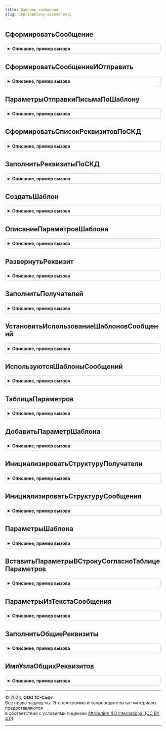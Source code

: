 ```yaml
---
title: Шаблоны сообщений
slug: bsp/shablony-soobscheniy
---
```



## СформироватьСообщение
<details style="margin: 1em 0; padding: 0.5em; border: 1px solid #ccc; border-radius: 6px;">

<summary style="font-weight: bold; cursor: pointer;">Описание, пример вызова</summary>

```bsl

// Создает сообщение на основании предмета по шаблону сообщения.
//
// Параметры:
//  Шаблон                   - СправочникСсылка.ШаблоныСообщений - ссылка на шаблон сообщения.
//  Предмет                  - Произвольный - объект основание для шаблона сообщений, типы объектов перечислены в
//                                            определяемом типе ПредметШаблонаСообщения.
//  УникальныйИдентификатор  - УникальныйИдентификатор - идентификатор формы, необходим для размещения вложений во
//                                            временном хранилище при клиент-серверном вызове. Если вызов
//                                            происходит только на сервере, то можно использовать любой идентификатор.
//  ДополнительныеПараметры  - Структура - список дополнительных параметров, который будет передан в параметр
//                                         Сообщение в процедурах ПриФормированииСообщения в момент создания сообщения:
//      * ЗначенияПараметровСКД - Структура - значения параметров СКД, состав и значения реквизитов
//                                            для формируемого шаблона определяется средствами СКД.
//      * ПреобразовыватьHTMLДляФорматированногоДокумента - Булево - необязательный, по умолчанию Ложь, определяет
//                      необходимо ли преобразование HTML текста сообщения содержащего картинки в тексте письма из-за
//                      особенностей вывода изображений в форматированном документе.
//
// Возвращаемое значение:
//  Структура - подготовленное сообщение на основание шаблона для отправки:
//    * Тема - Строка - тема письма
//    * Текст - Строка - текст письма
//    * Получатель - СписокЗначений - получатели письма, где в значении электронная почта получателя, а
//                                    в представлении получатель письма.
//                 - Массив из см. НовыйПолучателиПисьма - если в процедуре ПриОпределенииНастроек
//                   общего модуля ШаблоныСообщенийПереопределяемый свойство РасширенныйСписокПолучателей равно Истина.
//    * ДополнительныеПараметры - Структура - параметры шаблона сообщения.
//    * Вложения - ТаблицаЗначений:
//       ** Представление - Строка - имя файла вложения.
//       ** АдресВоВременномХранилище - Строка - адрес двоичных данных вложения во временном хранилище.
//       ** Кодировка - Строка - кодировка вложения (используется, если отличается от кодировки письма).
//       ** Идентификатор - Строка - необязательный,  идентификатор вложения, используется для хранения
//                                   картинок, отображаемых в теле письма.
//
Функция СформироватьСообщение(Шаблон, Предмет, УникальныйИдентификатор, ДополнительныеПараметры = Неопределено) Экспорт
```

Пример вызова
```bsl
Результат = ШаблоныСообщений.СформироватьСообщение(Шаблон, Предмет, УникальныйИдентификатор, ДополнительныеПараметры);
```
</details>

## СформироватьСообщениеИОтправить
<details style="margin: 1em 0; padding: 0.5em; border: 1px solid #ccc; border-radius: 6px;">

<summary style="font-weight: bold; cursor: pointer;">Описание, пример вызова</summary>

```bsl

// Отправляет сообщение почты или SMS на основании предмета по шаблону сообщения.
//
// Параметры:
//  Шаблон                   - СправочникСсылка.ШаблоныСообщений - ссылка на шаблон сообщения.
//  Предмет                  - Произвольный - объект основание для шаблона сообщений, типы объектов перечислены в
//                                            определяемом типе ПредметШаблонаСообщения.
//  УникальныйИдентификатор  - УникальныйИдентификатор - идентификатор формы, необходим для размещения вложений во
//                                                       временном хранилище.
//  ДополнительныеПараметры  - см. ПараметрыОтправкиПисьмаПоШаблону
//
// Возвращаемое значение:
//   см. ШаблоныСообщенийСлужебный.РезультатОтправкиПисьма
//
Функция СформироватьСообщениеИОтправить(Шаблон, Предмет, УникальныйИдентификатор, Экспорт
```

Пример вызова
```bsl
Результат = ШаблоныСообщений.СформироватьСообщениеИОтправить(Шаблон, Предмет, УникальныйИдентификатор, );
```
</details>

## ПараметрыОтправкиПисьмаПоШаблону
<details style="margin: 1em 0; padding: 0.5em; border: 1px solid #ccc; border-radius: 6px;">

<summary style="font-weight: bold; cursor: pointer;">Описание, пример вызова</summary>

```bsl

// Возвращает список обязательных дополнительных параметров, для процедуры СформироватьСообщениеИОтправить.
// Список параметров может быть расширен, для сквозной передачи в составе параметра Сообщение
// процедур ПриФормированииСообщения и последующего использования их значений при создании сообщения.
//
// Возвращаемое значение:
//  Структура:
//   * ПреобразовыватьHTMLДляФорматированногоДокумента - Булево - необязательный, по умолчанию Ложь, определяет,
//                      необходимо ли преобразование HTML-текста сообщения, содержащего картинки в тексте письма, из-за
//                      особенностей вывода изображений в форматированном документе.
//   * УчетнаяЗапись - Неопределено
//                 - СправочникСсылка.УчетныеЗаписиЭлектроннойПочты - электронная почта
//                       для отправки письма, сформированного по шаблону.
//   * ОтправитьСразу - Булево - если Ложь, то письмо будет помещено в папку Исходящих
//                                  и отправлено при общей отправке писем. Только при отправке через Взаимодействие.
//                                  Значение по умолчанию, Ложь.
//   * ЗначенияПараметровСКД - Структура - значения параметров СКД, состав и значения реквизитов
//                                         для формируемого шаблона определяется средствами СКД.
//
Функция ПараметрыОтправкиПисьмаПоШаблону() Экспорт
```

Пример вызова
```bsl
Результат = ШаблоныСообщений.ПараметрыОтправкиПисьмаПоШаблону() 
```
</details>

## СформироватьСписокРеквизитовПоСКД
<details style="margin: 1em 0; padding: 0.5em; border: 1px solid #ccc; border-radius: 6px;">

<summary style="font-weight: bold; cursor: pointer;">Описание, пример вызова</summary>

```bsl

// Заполняет список реквизитов шаблона сообщений на основание макета СКД.
//
// 	Параметры:
//    Реквизиты  - ДеревоЗначений - заполняемый список реквизитов.
//    Макет      - СхемаКомпоновкиДанных - макет СКД.
//
Процедура СформироватьСписокРеквизитовПоСКД(Реквизиты, Макет) Экспорт
```

Пример вызова
```bsl
ШаблоныСообщений.СформироватьСписокРеквизитовПоСКД(Реквизиты, Макет) 
```
</details>

## ЗаполнитьРеквизитыПоСКД
<details style="margin: 1em 0; padding: 0.5em; border: 1px solid #ccc; border-radius: 6px;">

<summary style="font-weight: bold; cursor: pointer;">Описание, пример вызова</summary>

```bsl

// Заполняет список реквизитов шаблона сообщений на основании макета СКД.
//
// Параметры:
//  Реквизиты        - Соответствие - список реквизитов.
//  Предмет          - Произвольный - ссылка на объект основание для шаблона сообщений.
//  ПараметрыШаблона - см. ПараметрыШаблона.
//
Процедура ЗаполнитьРеквизитыПоСКД(Реквизиты, Предмет, ПараметрыШаблона) Экспорт
```

Пример вызова
```bsl
ШаблоныСообщений.ЗаполнитьРеквизитыПоСКД(Реквизиты, Предмет, ПараметрыШаблона) 
```
</details>

## СоздатьШаблон
<details style="margin: 1em 0; padding: 0.5em; border: 1px solid #ccc; border-radius: 6px;">

<summary style="font-weight: bold; cursor: pointer;">Описание, пример вызова</summary>

```bsl

// Создать шаблон сообщения.
//
// Параметры:
//  Наименование     - Строка - наименование шаблона.
//  ПараметрыШаблона - см. ШаблоныСообщений.ОписаниеПараметровШаблона
//
// Возвращаемое значение:
//  СправочникСсылка.ШаблоныСообщений - ссылка на созданный шаблон.
//
Функция СоздатьШаблон(Наименование, ПараметрыШаблона) Экспорт
```

Пример вызова
```bsl
Результат = ШаблоныСообщений.СоздатьШаблон(Наименование, ПараметрыШаблона) 
```
</details>

## ОписаниеПараметровШаблона
<details style="margin: 1em 0; padding: 0.5em; border: 1px solid #ccc; border-radius: 6px;">

<summary style="font-weight: bold; cursor: pointer;">Описание, пример вызова</summary>

```bsl

// Возвращает описание параметров шаблона.
//
// Возвращаемое значение:
//  Структура:
//   * Наименование - Строка - наименование шаблона сообщений.
//   * Текст        - Строка - текст шаблона письма или сообщения SMS.
//   * Тема         - Строка - текст темы письма. Только для шаблонов электронной почты.
//   * ТипШаблона   - Строка - тип шаблона. Варианты: "Письмо","SMS".
//   * Назначение   - Строка - представление предмет шаблона сообщений. Например, Заказ покупателя.
//   * ПолноеИмяТипаНазначения - Строка - предмет шаблона сообщений. Если указан полный путь к объекту метаданных, то в шаблоне
//                                        в качестве параметров будут доступны все его реквизиты. Например, Документ.ЗаказПокупателя.
//   * ФорматПисьма    - ПеречислениеСсылка.СпособыРедактированияЭлектронныхПисем- формат письма HTML или обычный текст.
//                                         Только для шаблонов электронной почты.
//   * УпаковатьВАрхив - Булево - если Истина, то печатные формы и вложения будут упакованы в архив при отправке.
//                                Только для шаблонов электронной почты.
//   * ТранслитерироватьИменаФайлов - Булево - печатные формы и файлы, вложенные в письмо будут иметь имена, содержащие
//                                             только латинские буквы и цифры, для возможности переноса между
//                                             различными операционными системами. Например, файл "Счет на оплату.PDF" будет
//                                             сохранен с именем "Schet na oplaty.PDF". Только для шаблонов электронной почты.
//   * ФорматыВложений - СписокЗначений - список форматов вложений. Только для шаблонов электронной почты.
//   * Вложения - Соответствие из КлючИЗначение:
//      ** Ключ - Строка - имя файла с расширением (например, image.png). Наименование будет без расширения.
//                         Или идентификатор картинки в html-письме (без cid).
//      ** Значение - Строка - адрес, указывающий на двоичные данные файла во временном хранилище.
//   * КомандыПечати - Массив из Строка - уникальные идентификаторы печатных форм
//   * ВладелецШаблона - ОпределяемыйТип.ВладелецШаблонаСообщения - владелец контекстного шаблона.
//   * ШаблонПоВнешнейОбработке - Булево - если Истина, то шаблон формируется внешней обработкой.
//   * ВнешняяОбработка - СправочникСсылка.ДополнительныеОтчетыИОбработки - внешняя обработка, в которой содержится шаблон.
//   * ПодписьИПечать   - Булево - добавляет факсимильную подпись и печать в печатную форму. Только для шаблонов
//                                 электронной почты.
//   * ДобавлятьПрисоединенныеФайлы - Булево - если Истина, то к вложениям письма будут добавлены все
//                                              присоединенные файлы предмета-владельца.
//
Функция ОписаниеПараметровШаблона() Экспорт
```

Пример вызова
```bsl
Результат = ШаблоныСообщений.ОписаниеПараметровШаблона() 
```
</details>

## РазвернутьРеквизит
<details style="margin: 1em 0; padding: 0.5em; border: 1px solid #ccc; border-radius: 6px;">

<summary style="font-weight: bold; cursor: pointer;">Описание, пример вызова</summary>

```bsl

// Создает подчиненные реквизиты у ссылочного реквизита в дереве значений
//
// Параметры:
//  Имя					 - Строка - имя ссылочного реквизита, в дереве значений у которого необходимо добавить подчиненные реквизиты.
//  Узел				 - КоллекцияСтрокДереваЗначений - узел в дереве значений, для которого необходимо создать дочерние элементы.
//  СписокРеквизитов	 - Строка - список добавляемых реквизитов через запятую, если указано, то будет добавлены только они.
//  ИсключаяРеквизиты	 - Строка - список исключаемых реквизитов через запятую.
//
Процедура РазвернутьРеквизит(Имя, Узел, СписокРеквизитов = "", ИсключаяРеквизиты = "") Экспорт
```

Пример вызова
```bsl
ШаблоныСообщений.РазвернутьРеквизит(Имя, Узел, СписокРеквизитов, ИсключаяРеквизиты);
```
</details>

## ЗаполнитьПолучателей
<details style="margin: 1em 0; padding: 0.5em; border: 1px solid #ccc; border-radius: 6px;">

<summary style="font-weight: bold; cursor: pointer;">Описание, пример вызова</summary>

```bsl

// Добавляет актуальные адреса почты или номера телефонов из контактной информации объекта в список получателей.
// В выборку адресов почты или номеров телефонов попадают только актуальные сведения,
// т.к. нет смысла отправлять письма или сообщения SMS на архивные данные.
//
// Параметры:
//  ПолучателиПисьма        - ТаблицаЗначений - список получателей письма или сообщения SMS
//  ПредметСообщения        - Произвольный - объект-родитель, у которого есть реквизиты, содержащие контактную информацию.
//  ИмяРеквизита            - Строка - имя реквизита в объекте-родителе, из которого следует получить адреса почты или
//                                     номера телефонов.
//  ТипКонтактнойИнформации - ПеречислениеСсылка.ТипыКонтактнойИнформации - если тип Адрес, то будут добавлены адреса
//                                                                          почты, если Телефон, то номера телефонов.
//  ВариантОтправки - Строка - вариант отправки для получателя письма: Кому, Копия, СкрытаяКопия, ОбратныйАдрес;
//
Процедура ЗаполнитьПолучателей(ПолучателиПисьма, ПредметСообщения, ИмяРеквизита, Экспорт
```

Пример вызова
```bsl
ШаблоныСообщений.ЗаполнитьПолучателей(ПолучателиПисьма, ПредметСообщения, ИмяРеквизита, );
```
</details>

## УстановитьИспользованиеШаблоновСообщений
<details style="margin: 1em 0; padding: 0.5em; border: 1px solid #ccc; border-radius: 6px;">

<summary style="font-weight: bold; cursor: pointer;">Описание, пример вызова</summary>

```bsl

// Включает/выключает формирование сообщений по ранее созданным шаблонам.
//
// Параметры:
//   Значение - Булево - если Истина, то шаблоны сообщений доступны для использования.
//
Процедура УстановитьИспользованиеШаблоновСообщений(Значение) Экспорт
```

Пример вызова
```bsl
ШаблоныСообщений.УстановитьИспользованиеШаблоновСообщений(Значение) 
```
</details>

## ИспользуютсяШаблоныСообщений
<details style="margin: 1em 0; padding: 0.5em; border: 1px solid #ccc; border-radius: 6px;">

<summary style="font-weight: bold; cursor: pointer;">Описание, пример вызова</summary>

```bsl

// Проверяет возможность использования механизма шаблонов сообщений.
//
// Возвращаемое значение:
//   Булево - если Истина, то шаблоны сообщений доступны для использования.
//
Функция ИспользуютсяШаблоныСообщений() Экспорт
```

Пример вызова
```bsl
Результат = ШаблоныСообщений.ИспользуютсяШаблоныСообщений() 
```
</details>

## ТаблицаПараметров
<details style="margin: 1em 0; padding: 0.5em; border: 1px solid #ccc; border-radius: 6px;">

<summary style="font-weight: bold; cursor: pointer;">Описание, пример вызова</summary>

```bsl

// Программный интерфейс для внешних обработок.

// Создает описание таблицы параметров шаблона сообщения.
//
// Возвращаемое значение:
//   ТаблицаЗначений   - сформированная пустая таблица значений.
//
Функция ТаблицаПараметров() Экспорт
```

Пример вызова
```bsl
Результат = ШаблоныСообщений.ТаблицаПараметров() 
```
</details>

## ДобавитьПараметрШаблона
<details style="margin: 1em 0; padding: 0.5em; border: 1px solid #ccc; border-radius: 6px;">

<summary style="font-weight: bold; cursor: pointer;">Описание, пример вызова</summary>

```bsl

// Добавить параметр шаблона для внешней обработки.
//
// Параметры:
//  ТаблицаПараметров - ТаблицаЗначений - таблица со списком параметров.
//  ИмяПараметра - Строка - имя добавляемого параметра.
//  ОписаниеТипа - ОписаниеТипов - тип параметра.
//  ЭтоПредопределенныйПараметр - Булево - если Истина, то параметр предопределенный.
//  ПредставлениеПараметра - Строка - представление параметра.
//
Процедура ДобавитьПараметрШаблона(ТаблицаПараметров, ИмяПараметра, ОписаниеТипа, ЭтоПредопределенныйПараметр, Экспорт
```

Пример вызова
```bsl
ШаблоныСообщений.ДобавитьПараметрШаблона(ТаблицаПараметров, ИмяПараметра, ОписаниеТипа, ЭтоПредопределенныйПараметр, );
```
</details>

## ИнициализироватьСтруктуруПолучатели
<details style="margin: 1em 0; padding: 0.5em; border: 1px solid #ccc; border-radius: 6px;">

<summary style="font-weight: bold; cursor: pointer;">Описание, пример вызова</summary>

```bsl

// Инициализирует структуру Получатели для заполнения возможных получателей сообщения.
//
// Возвращаемое значение:
//   Структура  - созданная структура.
//
Функция ИнициализироватьСтруктуруПолучатели() Экспорт
```

Пример вызова
```bsl
Результат = ШаблоныСообщений.ИнициализироватьСтруктуруПолучатели() 
```
</details>

## ИнициализироватьСтруктуруСообщения
<details style="margin: 1em 0; padding: 0.5em; border: 1px solid #ccc; border-radius: 6px;">

<summary style="font-weight: bold; cursor: pointer;">Описание, пример вызова</summary>

```bsl

// Инициализирует структуру сообщения по шаблону, которую должна вернуть внешняя обработка.
//
// Возвращаемое значение:
//   Структура  - созданная структура.
//
Функция ИнициализироватьСтруктуруСообщения() Экспорт
```

Пример вызова
```bsl
Результат = ШаблоныСообщений.ИнициализироватьСтруктуруСообщения() 
```
</details>

## ПараметрыШаблона
<details style="margin: 1em 0; padding: 0.5em; border: 1px solid #ccc; border-radius: 6px;">

<summary style="font-weight: bold; cursor: pointer;">Описание, пример вызова</summary>

```bsl

// Возвращает описание параметров шаблона сообщения по данным формы, ссылке на элемент справочника шаблона
// сообщения или определив контекстный шаблон по его владельцу. Если шаблон не будет найден, то будет возвращена
// структура с незаполненными полями шаблона сообщения, заполнив которые, можно создать новый шаблон сообщения.
//
// Параметры:
//  Шаблон - ДанныеФормыСтруктура
//         - СправочникСсылка.ШаблоныСообщений
//         - ЛюбаяСсылка - ссылка на шаблон сообщения или на владельца контекстного шаблона.
//
// Возвращаемое значение:
//   см. ШаблоныСообщенийКлиентСервер.ОписаниеПараметровШаблона.
//
Функция ПараметрыШаблона(Знач Шаблон) Экспорт
```

Пример вызова
```bsl
Результат = ШаблоныСообщений.ПараметрыШаблона(Шаблон) 
```
</details>

## ВставитьПараметрыВСтрокуСогласноТаблицеПараметров
<details style="margin: 1em 0; padding: 0.5em; border: 1px solid #ccc; border-radius: 6px;">

<summary style="font-weight: bold; cursor: pointer;">Описание, пример вызова</summary>

```bsl

// Обратная совместимость.

// Подставляет в шаблон значения параметров сообщения и формирует текст сообщения.
//
// Параметры:
//  ШаблонСтроки        - Строка - шаблон, в который будут подставляться значения, согласно таблице параметров.
//  ВставляемыеЗначения - Соответствие - соответствие, содержащее ключи параметров и значения параметров.
//  Префикс             - Строка - префикс параметра.
//
// Возвращаемое значение:
//   Строка - строка, в которую были подставлены значения параметров шаблона.
//
Функция ВставитьПараметрыВСтрокуСогласноТаблицеПараметров(Знач ШаблонСтроки, ВставляемыеЗначения, Знач Префикс = "") Экспорт
```

Пример вызова
```bsl
Результат = ШаблоныСообщений.ВставитьПараметрыВСтрокуСогласноТаблицеПараметров(ШаблонСтроки, ВставляемыеЗначения, Префикс);
```
</details>

## ПараметрыИзТекстаСообщения
<details style="margin: 1em 0; padding: 0.5em; border: 1px solid #ccc; border-radius: 6px;">

<summary style="font-weight: bold; cursor: pointer;">Описание, пример вызова</summary>

```bsl

// Возвращает соответствие параметров текста сообщения шаблона.
//
// Параметры:
//  ПараметрыШаблона - Структура - сведения о шаблоне.
//
// Возвращаемое значение:
//  Соответствие - соответствие имеющихся в тексте сообщения параметров.
//
Функция ПараметрыИзТекстаСообщения(ПараметрыШаблона) Экспорт
```

Пример вызова
```bsl
Результат = ШаблоныСообщений.ПараметрыИзТекстаСообщения(ПараметрыШаблона) 
```
</details>

## ЗаполнитьОбщиеРеквизиты
<details style="margin: 1em 0; padding: 0.5em; border: 1px solid #ccc; border-radius: 6px;">

<summary style="font-weight: bold; cursor: pointer;">Описание, пример вызова</summary>

```bsl

// Заполняет общие реквизитов значениями из программы.
// После выполнения процедуры соответствие будет содержать значения:
//  ТекущаяДата, ЗаголовокСистемы, АдресБазыВИнтернете, АдресБазыВЛокальнойСети
//  ТекущийПользователь
//
// Параметры:
//  ОбщиеРеквизиты - Соответствие из КлючИЗначение:
//   * Ключ - Строка - имя общего реквизита
//   * Значение - Строка - значение заполненного реквизита.
//
Процедура ЗаполнитьОбщиеРеквизиты(ОбщиеРеквизиты) Экспорт
```

Пример вызова
```bsl
ШаблоныСообщений.ЗаполнитьОбщиеРеквизиты(ОбщиеРеквизиты) 
```
</details>

## ИмяУзлаОбщихРеквизитов
<details style="margin: 1em 0; padding: 0.5em; border: 1px solid #ccc; border-radius: 6px;">

<summary style="font-weight: bold; cursor: pointer;">Описание, пример вызова</summary>

```bsl

// Возвращает имя узла общих реквизитов.
//
// Возвращаемое значение:
//  Строка - имя общего реквизита верхнего уровня.
//
Функция ИмяУзлаОбщихРеквизитов() Экспорт
```

Пример вызова
```bsl
Результат = ШаблоныСообщений.ИмяУзлаОбщихРеквизитов() 
```
</details>

---

© 2024, **ООО 1С-Софт**  
Все права защищены. Эта программа и сопроводительные материалы предоставляются  
в соответствии с условиями лицензии [Attribution 4.0 International (CC BY 4.0)](https://creativecommons.org/licenses/by/4.0/legalcode).

---
